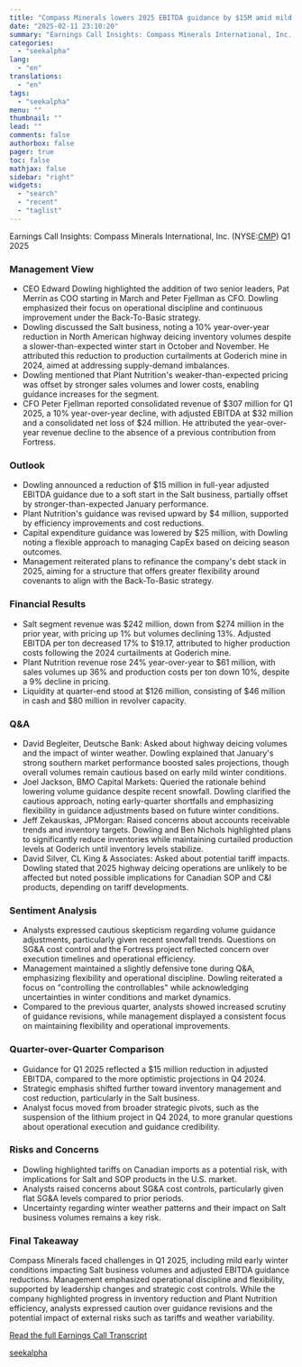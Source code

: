 ```yaml
---
title: "Compass Minerals lowers 2025 EBITDA guidance by $15M amid mild winter challenges"
date: "2025-02-11 23:10:20"
summary: "Earnings Call Insights: Compass Minerals International, Inc. (NYSE:CMP) Q1 2025 Management View CEO Edward Dowling highlighted the addition of two senior leaders, Pat Merrin as COO starting in March and Peter Fjellman as CFO. Dowling emphasized their focus on operational discipline and continuous improvement under the Back-To-Basic strategy. Dowling discussed..."
categories:
  - "seekalpha"
lang:
  - "en"
translations:
  - "en"
tags:
  - "seekalpha"
menu: ""
thumbnail: ""
lead: ""
comments: false
authorbox: false
pager: true
toc: false
mathjax: false
sidebar: "right"
widgets:
  - "search"
  - "recent"
  - "taglist"
---
```


Earnings Call Insights: Compass Minerals International, Inc. (NYSE:[CMP](https://seekingalpha.com/symbol/CMP "Compass Minerals International, Inc.")) Q1 2025

### Management View

* CEO Edward Dowling highlighted the addition of two senior leaders, Pat Merrin as COO starting in March and Peter Fjellman as CFO. Dowling emphasized their focus on operational discipline and continuous improvement under the Back-To-Basic strategy.
* Dowling discussed the Salt business, noting a 10% year-over-year reduction in North American highway deicing inventory volumes despite a slower-than-expected winter start in October and November. He attributed this reduction to production curtailments at Goderich mine in 2024, aimed at addressing supply-demand imbalances.
* Dowling mentioned that Plant Nutrition's weaker-than-expected pricing was offset by stronger sales volumes and lower costs, enabling guidance increases for the segment.
* CFO Peter Fjellman reported consolidated revenue of $307 million for Q1 2025, a 10% year-over-year decline, with adjusted EBITDA at $32 million and a consolidated net loss of $24 million. He attributed the year-over-year revenue decline to the absence of a previous contribution from Fortress.

### Outlook

* Dowling announced a reduction of $15 million in full-year adjusted EBITDA guidance due to a soft start in the Salt business, partially offset by stronger-than-expected January performance.
* Plant Nutrition's guidance was revised upward by $4 million, supported by efficiency improvements and cost reductions.
* Capital expenditure guidance was lowered by $25 million, with Dowling noting a flexible approach to managing CapEx based on deicing season outcomes.
* Management reiterated plans to refinance the company's debt stack in 2025, aiming for a structure that offers greater flexibility around covenants to align with the Back-To-Basic strategy.

### Financial Results

* Salt segment revenue was $242 million, down from $274 million in the prior year, with pricing up 1% but volumes declining 13%. Adjusted EBITDA per ton decreased 17% to $19.17, attributed to higher production costs following the 2024 curtailments at Goderich mine.
* Plant Nutrition revenue rose 24% year-over-year to $61 million, with sales volumes up 36% and production costs per ton down 10%, despite a 9% decline in pricing.
* Liquidity at quarter-end stood at $126 million, consisting of $46 million in cash and $80 million in revolver capacity.

### Q&A

* David Begleiter, Deutsche Bank: Asked about highway deicing volumes and the impact of winter weather. Dowling explained that January's strong southern market performance boosted sales projections, though overall volumes remain cautious based on early mild winter conditions.
* Joel Jackson, BMO Capital Markets: Queried the rationale behind lowering volume guidance despite recent snowfall. Dowling clarified the cautious approach, noting early-quarter shortfalls and emphasizing flexibility in guidance adjustments based on future winter conditions.
* Jeff Zekauskas, JPMorgan: Raised concerns about accounts receivable trends and inventory targets. Dowling and Ben Nichols highlighted plans to significantly reduce inventories while maintaining curtailed production levels at Goderich until inventory levels stabilize.
* David Silver, CL King & Associates: Asked about potential tariff impacts. Dowling stated that 2025 highway deicing operations are unlikely to be affected but noted possible implications for Canadian SOP and C&I products, depending on tariff developments.

### Sentiment Analysis

* Analysts expressed cautious skepticism regarding volume guidance adjustments, particularly given recent snowfall trends. Questions on SG&A cost control and the Fortress project reflected concern over execution timelines and operational efficiency.
* Management maintained a slightly defensive tone during Q&A, emphasizing flexibility and operational discipline. Dowling reiterated a focus on "controlling the controllables" while acknowledging uncertainties in winter conditions and market dynamics.
* Compared to the previous quarter, analysts showed increased scrutiny of guidance revisions, while management displayed a consistent focus on maintaining flexibility and operational improvements.

### Quarter-over-Quarter Comparison

* Guidance for Q1 2025 reflected a $15 million reduction in adjusted EBITDA, compared to the more optimistic projections in Q4 2024.
* Strategic emphasis shifted further toward inventory management and cost reduction, particularly in the Salt business.
* Analyst focus moved from broader strategic pivots, such as the suspension of the lithium project in Q4 2024, to more granular questions about operational execution and guidance credibility.

### Risks and Concerns

* Dowling highlighted tariffs on Canadian imports as a potential risk, with implications for Salt and SOP products in the U.S. market.
* Analysts raised concerns about SG&A cost controls, particularly given flat SG&A levels compared to prior periods.
* Uncertainty regarding winter weather patterns and their impact on Salt business volumes remains a key risk.

### Final Takeaway

Compass Minerals faced challenges in Q1 2025, including mild early winter conditions impacting Salt business volumes and adjusted EBITDA guidance reductions. Management emphasized operational discipline and flexibility, supported by leadership changes and strategic cost controls. While the company highlighted progress in inventory reduction and Plant Nutrition efficiency, analysts expressed caution over guidance revisions and the potential impact of external risks such as tariffs and weather variability.

[Read the full Earnings Call Transcript](https://seekingalpha.com/symbol/CMP/earnings/transcripts)

[seekalpha](https://seekingalpha.com/news/4406370-compass-minerals-lowers-2025-ebitda-guidance-by-15m-amid-mild-winter-challenges)
